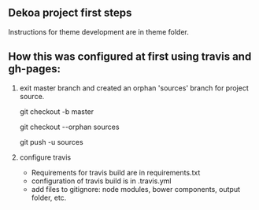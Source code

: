 ## Dekoa project first steps

Instructions for theme development are in theme folder.


## How this was configured at first using travis and gh-pages:

1. exit master branch and created an orphan 'sources' branch for project source.
    
    git checkout -b master

    git checkout --orphan sources
    
    git push -u <this repo remote address> sources
	


2. configure travis 
    
    - Requirements for travis build are in requirements.txt
    - configuration of travis build is in .travis.yml
	- add files to gitignore: node modules, bower components, output folder, etc.